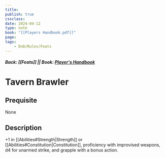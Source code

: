 ```yaml
---
title:
publish: true
cssclass:
date: 2024-04-12
type: note
book: "[[Players Handbook.pdf]]"
page: 
tags:
    - DnD/Rules/Feats
---
```


##### Back: [[Feats]] || Book: [Player's Handbook](https://drive.google.com/drive/folders/1O5bhpYizcIT5xxAoLOuzCRht_PVS7VSG?usp=sharing)

# Tavern Brawler


## Prequisite 
None

## Description
+1 in [[Abilities#Strength|Strength]] or [[Abilities#Constitution|Constitution]], proficiency with improvised weapons, d4 for unarmed strike, and grapple with a bonus action.